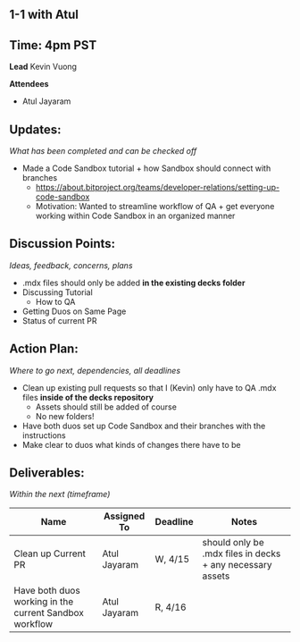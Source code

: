## 1-1 with Atul

## Time: 4pm PST

**Lead**
Kevin Vuong

**Attendees**

* Atul Jayaram

## Updates:
*What has been completed and can be checked off*

* Made a Code Sandbox tutorial + how Sandbox should connect with branches
  * https://about.bitproject.org/teams/developer-relations/setting-up-code-sandbox
  * Motivation: Wanted to streamline workflow of QA + get everyone working within Code Sandbox in an organized manner

## Discussion Points:
*Ideas, feedback, concerns, plans*
* .mdx files should only be added **in the existing decks folder**
* Discussing Tutorial
  * How to QA
* Getting Duos on Same Page
* Status of current PR

## Action Plan:
*Where to go next, dependencies, all deadlines*
* Clean up existing pull requests so that I (Kevin) only have to QA .mdx files **inside of the decks repository**
  * Assets should still be added of course
  * No new folders!
* Have both duos set up Code Sandbox and their branches with the instructions
* Make clear to duos what kinds of changes there have to be

## Deliverables:
*Within the next (timeframe)*

Name  | Assigned To | Deadline | Notes
------|-------------|----------|------
 Clean up Current PR                                    | Atul Jayaram | W, 4/15  | should only be .mdx files in decks + any necessary assets 
 Have both duos working in the current Sandbox workflow | Atul Jayaram | R, 4/16  |  
